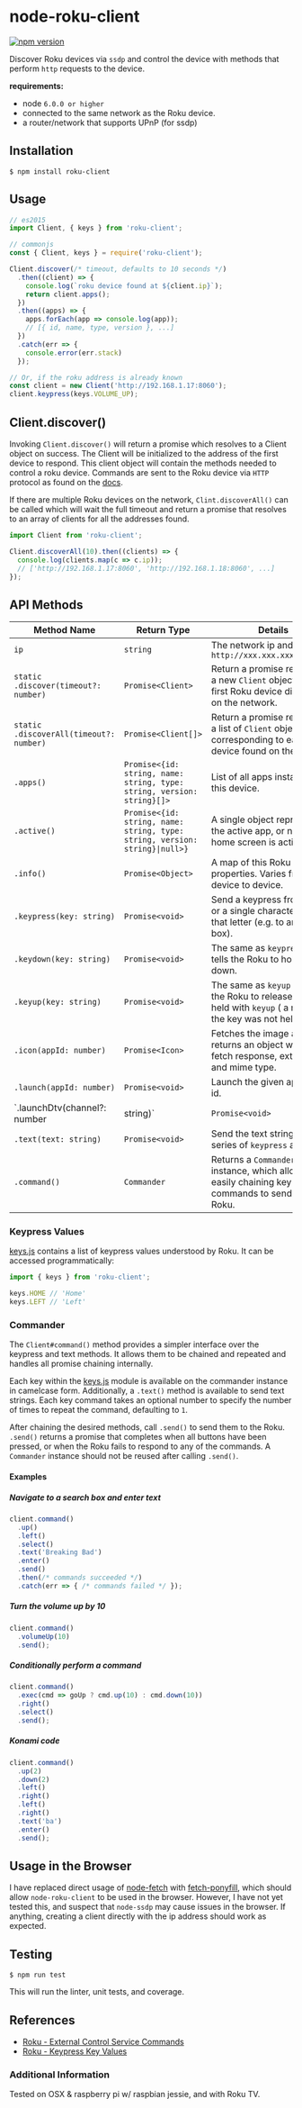 # node-roku-client

[![npm version](https://badge.fury.io/js/roku-client.svg)](https://badge.fury.io/js/roku-client)

Discover Roku devices via `ssdp` and control the device with methods
that perform `http` requests to the device.

**requirements:**
  - node `6.0.0 or higher`
  - connected to the same network as the Roku device.
  - a router/network that supports UPnP (for ssdp)

## Installation

`$ npm install roku-client`

## Usage

```js
// es2015
import Client, { keys } from 'roku-client';

// commonjs
const { Client, keys } = require('roku-client');

Client.discover(/* timeout, defaults to 10 seconds */)
  .then((client) => {
    console.log(`roku device found at ${client.ip}`);
    return client.apps();
  })
  .then((apps) => {
    apps.forEach(app => console.log(app));
    // [{ id, name, type, version }, ...]
  })
  .catch(err => {
    console.error(err.stack)
  });

// Or, if the roku address is already known
const client = new Client('http://192.168.1.17:8060');
client.keypress(keys.VOLUME_UP);
```
## Client.discover()

Invoking `Client.discover()` will return a promise which resolves to a
Client object on success. The Client will be initialized to the address
of the first device to respond. This client object will contain the
methods needed to control a roku device. Commands are sent to the Roku
device via `HTTP` protocol as found on the [docs][1].

If there are multiple Roku devices on the network, `Clint.discoverAll()`
can be called which will wait the full timeout and return a promise that
resolves to an array of clients for all the addresses found.

```js
import Client from 'roku-client';

Client.discoverAll(10).then((clients) => {
  console.log(clients.map(c => c.ip));
  // ['http://192.168.1.17:8060', 'http://192.168.1.18:8060', ...]
});
```

## API Methods
| **Method Name** | **Return Type** | **Details** |
|---|---|---|
| `ip` | `string` | The network ip and port `http://xxx.xxx.xxx.xxx:8060` |
| `static .discover(timeout?: number)` | `Promise<Client>` | Return a promise resolving to a new `Client` object for the first Roku device discovered on the network. |
| `static .discoverAll(timeout?: number)` | `Promise<Client[]>` | Return a promise resolving to a list of `Client` objects corresponding to each roku device found on the network. |
| `.apps()`                | `Promise<{id: string, name: string, type: string, version: string}[]>` |  List of all apps installed on this device. |
| `.active()` | `Promise<{id: string, name: string, type: string, version: string}\|null>}` | A single object representing the active app, or null if the home screen is active. |
| `.info()` | `Promise<Object>` | A map of this Roku device's properties. Varies from device to device. |
| `.keypress(key: string)` | `Promise<void>` | Send a keypress from [keys.js](lib/keys.js) or a single character to send that letter (e.g. to an input box). |
| `.keydown(key: string)`| `Promise<void>` | The same as `keypress` but tells the Roku to hold the key down. |
| `.keyup(key: string)` | `Promise<void>` | The same as `keyup` but tells the Roku to release a key held with `keyup` ( a no-op if the key was not held). |
| `.icon(appId: number)` | `Promise<Icon>` | Fetches the image and returns an object with the fetch response, extension, and mime type. |
| `.launch(appId: number)` | `Promise<void>` | Launch the given app by its id. |
| `.launchDtv(channel?: number | string)` | `Promise<void>` | Launch the DTV tuner, optionally to a specific channel. |
| `.text(text: string)` | `Promise<void>` | Send the text string as a series of `keypress` actions. |
| `.command()` | `Commander` | Returns a `Commander` instance, which allows for easily chaining key commands to send to the Roku. |

### Keypress Values

[keys.js](lib/keys.js) contains a list of keypress values understood by
Roku. It can be accessed programmatically:

```js
import { keys } from 'roku-client';

keys.HOME // 'Home'
keys.LEFT // 'Left'
```

### Commander

The `Client#command()` method provides a simpler interface over the
keypress and text methods. It allows them to be chained and repeated and
handles all promise chaining internally.

Each key within the [keys.js](lib/keys.js) module is available on the
commander instance in camelcase form. Additionally, a `.text()` method
is available to send text strings. Each key command takes an optional
number to specify the number of times to repeat the command, defaulting
to `1`.

After chaining the desired methods, call `.send()` to send them to the
Roku. `.send()` returns a promise that completes when all buttons have
been pressed, or when the Roku fails to respond to any of the commands.
A `Commander` instance should not be reused after calling `.send()`.

#### Examples

##### Navigate to a search box and enter text
```js
client.command()
  .up()
  .left()
  .select()
  .text('Breaking Bad')
  .enter()
  .send()
  .then(/* commands succeeded */)
  .catch(err => { /* commands failed */ });
```

##### Turn the volume up by 10
```js
client.command()
  .volumeUp(10)
  .send();
```

##### Conditionally perform a command
```js
client.command()
  .exec(cmd => goUp ? cmd.up(10) : cmd.down(10))
  .right()
  .select()
  .send();
```

##### Konami code
```js
client.command()
  .up(2)
  .down(2)
  .left()
  .right()
  .left()
  .right()
  .text('ba')
  .enter()
  .send();
```

## Usage in the Browser

I have replaced direct usage of
[node-fetch](https://www.npmjs.com/package/node-fetch) with
[fetch-ponyfill](https://www.npmjs.com/package/fetch-ponyfill), which
should allow `node-roku-client` to be used in the browser. However, I
have not yet tested this, and suspect that `node-ssdp` may cause issues
in the browser. If anything, creating a client directly with the ip
address should work as expected.

## Testing
`$ npm run test`

This will run the linter, unit tests, and coverage.

## References

* [Roku - External Control Service Commands][1]
* [Roku - Keypress Key Values][2]

### Additional Information

Tested on OSX & raspberry pi w/ raspbian jessie, and with Roku TV.

<!-- urls -->
[1]: https://sdkdocs.roku.com/display/sdkdoc/External+Control+API
[2]: https://sdkdocs.roku.com/display/sdkdoc/External+Control+API#ExternalControlAPI-KeypressKeyValues
